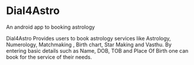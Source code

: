 # Dial4Astro
An android app to booking astrology

Dial4Astro Provides users to book astrology services like Astrology, Numerology, Matchmaking , Birth chart, Star Making and Vasthu. By entering basic details such as Name, DOB, TOB and Place Of Birth one can book for the service of their needs.

